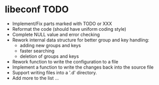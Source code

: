 # libeconf TODO

* Implement/Fix parts marked with TODO or XXX
* Reformat the code (should have uniform coding style)
* Complete NULL value and error checking
* Rework internal data structure for better group and key handling:
  * adding new groups and keys
  * faster searching
  * deletion of groups and keys
* Rework function to write the configuration to a file
* Implement a function to write the changes back into the source file
* Support writing files into a '.d' directory.
* Add more to the list ...

